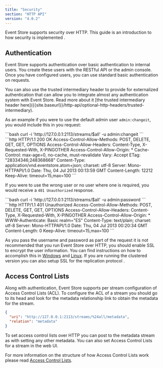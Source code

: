 ```yaml
---
title: "Security"
section: "HTTP API"
version: "4.0.2"
---
```


Event Store supports security over HTTP. This guide is an introduction to how security is implemented <!-- TODO: Where can you read more? -->.

## Authentication

Event Store supports authentication over basic authentication to internal users. You create these users with the RESTful API or the admin console. Once you have configured users, you can use standard basic authentication on requests.

<span class="note">
You can also use the trusted intermediary header to provide for externalized authentication that can allow you to integrate almost any authentication system with Event Store. Read more about it [the trusted intermediary header here]({{site.baseurl}}/http-api/optional-http-headers/trusted-intermediary).
</span>

As an example if you were to use the default admin user `admin:changeit`, you would include this in you request:

<div class="codetabs" markdown="1">
<div data-lang="request" markdown="1">
```bash
curl -i 'http://127.0.0.1:2113/streams/$all' -u admin:changeit
```
</div>
<div data-lang="response" markdown="1">
```http
HTTP/1.1 200 OK
Access-Control-Allow-Methods: POST, DELETE, GET, GET, OPTIONS
Access-Control-Allow-Headers: Content-Type, X-Requested-With, X-PINGOTHER
Access-Control-Allow-Origin: *
Cache-Control: max-age=0, no-cache, must-revalidate
Vary: Accept
ETag: "28334346;248368668"
Content-Type: application/vnd.eventstore.atom+json; charset: utf-8
Server: Mono-HTTPAPI/1.0
Date: Thu, 04 Jul 2013 00:13:59 GMT
Content-Length: 12212
Keep-Alive: timeout=15,max=100
```
</div>
</div>

If you were to use the wrong user or no user where one is required, you would receive a `401 Unauthorized` response.

<div class="codetabs" markdown="1">
<div data-lang="request" markdown="1">
```bash
curl -i 'http://127.0.0.1:2113/streams/$all' -u admin:password
```
</div>
<div data-lang="response" markdown="1">
```http
HTTP/1.1 401 Unauthorized
Access-Control-Allow-Methods: POST, DELETE, GET, GET, OPTIONS
Access-Control-Allow-Headers: Content-Type, X-Requested-With, X-PINGOTHER
Access-Control-Allow-Origin: *
WWW-Authenticate: Basic realm="ES"
Content-Type: text/plain; charset: utf-8
Server: Mono-HTTPAPI/1.0
Date: Thu, 04 Jul 2013 00:20:34 GMT
Content-Length: 0
Keep-Alive: timeout=15,max=100
```
</div>
</div>

As you pass the username and password as part of the request it is not recommended that you run Event Store over HTTP, you should enable SSL to encrypt the user information. You can find instructions on how to accomplish this in [Windows]({{site.baseurl}}/http-api/setting-up-ssl-in-windows) and [Linux]({{site.baseurl}}/http-api/setting-up-ssl-in-linux). If you are running the clustered version you can also setup SSL for the replication protocol <!-- TODO: Does this need further explanation? -->.

## Access Control Lists

Along with authentication, Event Store supports per stream configuration of Access Control Lists (ACL). To configure the ACL of a stream you should go to its head and look for the metadata relationship link to obtain the metadata for the stream.

```json
{
  "uri": "http://127.0.0.1:2113/streams/%24all/metadata",
  "relation": "metadata"
}
```

To set access control lists over HTTP you can post to the metadata stream as with setting any other metadata. You can also set Access Control Lists for a stream in the web UI.

For more information on the structure of how Access Control Lists work please read [Access Control Lists]({{site.baseurl}}/server/access-control-lists).
